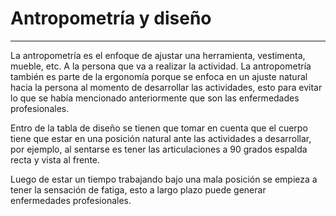 # Antropometría y diseño
---
La antropometría es el enfoque de ajustar una herramienta, vestimenta, mueble, etc. A la persona que va a realizar la actividad.
La antropometría también es parte de la ergonomía porque se enfoca en un ajuste natural hacia la persona al momento de desarrollar las actividades, esto para evitar lo que se había mencionado anteriormente que son las enfermedades profesionales.

Entro de la tabla de diseño se tienen que tomar en cuenta que el cuerpo tiene que estar en una posición natural ante las actividades a desarrollar, por ejemplo, al sentarse es tener las articulaciones a 90 grados espalda recta y vista al frente.

Luego de estar un tiempo trabajando bajo una mala posición se empieza a tener la sensación de fatiga, esto a largo plazo puede generar enfermedades profesionales.